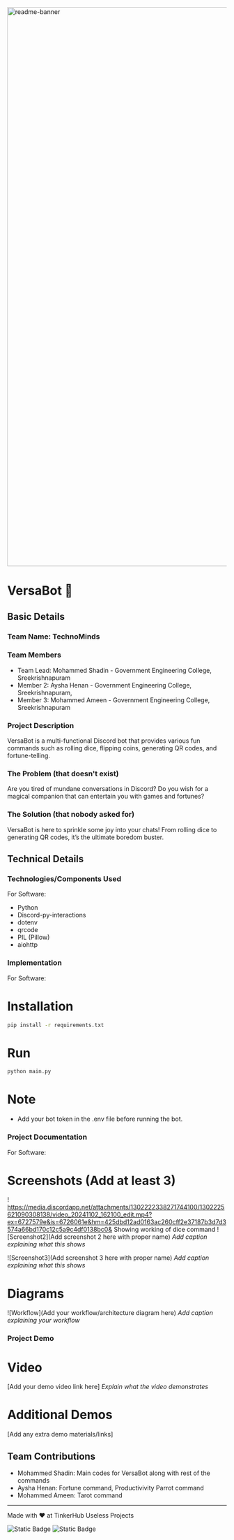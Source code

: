 <img width="1280" alt="readme-banner" src="https://github.com/user-attachments/assets/35332e92-44cb-425b-9dff-27bcf1023c6c">

# VersaBot 🎯


## Basic Details
### Team Name: TechnoMinds


### Team Members
- Team Lead: Mohammed Shadin - Government Engineering College, Sreekrishnapuram
- Member 2: Aysha Henan - Government Engineering College, Sreekrishnapuram,
- Member 3: Mohammed Ameen - Government Engineering College, Sreekrishnapuram

### Project Description
VersaBot is a multi-functional Discord bot that provides various fun commands such as rolling dice, flipping coins, generating QR codes, and fortune-telling.

### The Problem (that doesn't exist)
Are you tired of mundane conversations in Discord? Do you wish for a magical companion that can entertain you with games and fortunes?

### The Solution (that nobody asked for)
VersaBot is here to sprinkle some joy into your chats! From rolling dice to generating QR codes, it’s the ultimate boredom buster.

## Technical Details
### Technologies/Components Used
For Software:
- Python
-  Discord-py-interactions
- dotenv
- qrcode
- PIL (Pillow)
- aiohttp



### Implementation
For Software:
# Installation
```bash
pip install -r requirements.txt
```
# Run
```bash
python main.py
```
# Note
- Add your bot token in the .env file before running the bot.

### Project Documentation
For Software:

# Screenshots (Add at least 3)
!
https://media.discordapp.net/attachments/1302222338271744100/1302225621090308138/video_20241102_162100_edit.mp4?ex=6727579e&is=6726061e&hm=425dbd12ad0163ac260cff2e37187b3d7d3574a66bd170c12c5a9c4df0138bc0&
Showing working of dice command
![Screenshot2](Add screenshot 2 here with proper name)
*Add caption explaining what this shows*

![Screenshot3](Add screenshot 3 here with proper name)
*Add caption explaining what this shows*

# Diagrams
![Workflow](Add your workflow/architecture diagram here)
*Add caption explaining your workflow*

### Project Demo
# Video
[Add your demo video link here]
*Explain what the video demonstrates*

# Additional Demos
[Add any extra demo materials/links]

## Team Contributions
- Mohammed Shadin: Main codes for VersaBot along with rest of the commands
- Aysha Henan: Fortune command, Productivivity Parrot command
- Mohammed Ameen: Tarot command

---
Made with ❤️ at TinkerHub Useless Projects 

![Static Badge](https://img.shields.io/badge/TinkerHub-24?color=%23000000&link=https%3A%2F%2Fwww.tinkerhub.org%2F)
![Static Badge](https://img.shields.io/badge/UselessProject--24-24?link=https%3A%2F%2Fwww.tinkerhub.org%2Fevents%2FQ2Q1TQKX6Q%2FUseless%2520Projects)
